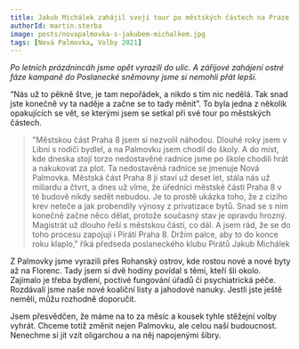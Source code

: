 ```yaml
---
title: Jakub Michálek zahájil svojí tour po městských částech na Praze 8
authorId: martin.sterba
image: posts/novapalmovka-s-jakubem-michalkem.jpg
tags: [Nová Palmovka, Volby 2021]
---
```


 *Po letních prázdnincáh jsme opět vyrazili do ulic. A zářijové zahájení ostré fáze kampaně do Poslanecké sněmovny jsme si nemohli přát lepší.*

“Nás už to pěkně štve, je tam nepořádek, a nikdo s tím nic nedělá. Tak snad jste konečně vy ta naděje a začne se to tady měnit”. To byla jedna z několik opakujících se vět, se kterými jsem se setkal při své tour po městských částech.

>"Městskou část Praha 8 jsem si nezvolil náhodou. Dlouhé roky jsem v Libni s rodiči bydlel, a na Palmovku jsem chodil do školy. A do míst, kde dneska stojí torzo nedostavěné radnice jsme po škole chodili hrát a nakukovat za plot. Ta nedostavěná radnice se jmenuje Nová Palmovka. Městská část Praha 8 ji staví už deset let, stála nás už miliardu a čtvrt, a dnes už víme, že úředníci městské části Praha 8 v té budově nikdy sedět nebudou. Je to prostě ukázka toho, že z cizího krev neteče a jak probendily výnosy z privatizace bytů. Snad se s ním konečně začne něco dělat, protože současný stav je opravdu hrozný. Magistrát už dlouho řeší s městskou částí, co dál. A jsem rád, že se do toho procesu zapojují i Piráti Praha 8. Držím palce, aby to do konce roku klaplo," říká předseda poslaneckého klubu Pirátů Jakub Michálek

Z Palmovky jsme vyrazili přes Rohanský ostrov, kde rostou nové a nové byty až na Florenc. Tady jsem si dvě hodiny povídal s těmi, kteří šli okolo. Zajímalo je třeba bydlení, poctivé fungování úřadů či psychiatrická péče. Rozdávali jsme naše nové koaliční listy a jahodové nanuky. Jestli jste ještě neměli, můžu rozhodně doporučit.

Jsem přesvědčen, že máme na to za měsíc a kousek tyhle stěžejní volby vyhrát. Chceme totiž změnit nejen Palmovku, ale celou naší budoucnost. Nenechme si jít vzít oligarchou a na něj napojenými šíbry.
